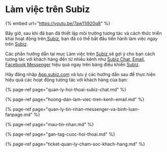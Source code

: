 # Làm việc trên Subiz

{% embed url="https://youtu.be/7aw11i920q8" %}

Bây giờ, sau khi đã bạn đã thiết lập môi trường tương tác và cách thức triển khai hoạt động trên[ Subiz](https://subiz.com/vi/), bạn đã có thể bắt đầu tiến hành làm việc ngay trên [Subiz](https://subiz.com/vi/).

Các phần hướng dẫn tại mục Làm việc trên [Subiz ](https://subiz.com/vi/)sẽ gợi ý cho bạn cách tương tác với khách hàng đến từ nhiều kênh như [Subiz Chat](https://subiz.com/vi/live-chat.html),[ Email](https://subiz.com/vi/email.html), [Facebook Messenger](https://subiz.com/vi/facebook-messenger.html) hiệu quả ngay trên bảng điều khiển [Subiz](https://subiz.com/vi/).

Hãy đăng nhập [App.subiz.com](https://app.subiz.com/activities) và lưu ý các hướng dẫn sau để thực hiện hiệu quả các hoạt động tương tác với khách hàng của bạn:

{% page-ref page="quan-ly-hoi-thoai-subiz-chat.md" %}

{% page-ref page="huong-dan-lam-viec-tren-kenh-email.md" %}

{% page-ref page="quan-ly-tin-nhan-messenger-va-binh-luan-fanpage.md" %}

{% page-ref page="mau-tin-nhan.md" %}

{% page-ref page="gan-tag-cuoc-hoi-thoai.md" %}

{% page-ref page="ticket-quan-ly-cham-soc-khach-hang.md" %}

###  



